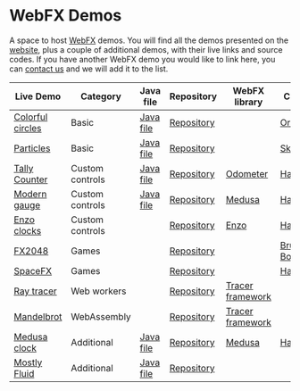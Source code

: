 # WebFX Demos

A space to host [WebFX][webfx-repo] demos. You will find all the demos presented on the [website][webfx-website], plus a couple of additional demos, with their live links and source codes. If you have another WebFX demo you would like to link here, you can [contact us][webfx-contact] and we will add it to the list.

| Live Demo                                             | Category        | Java file                                    | Repository                                    | WebFX library                                                               | Credits                                                                          |
|-------------------------------------------------------|-----------------|----------------------------------------------|-----------------------------------------------|-----------------------------------------------------------------------------|----------------------------------------------------------------------------------|
| [Colorful circles](https://colorfulcircles.webfx.dev) | Basic           | [Java file][webfx-colorfulcircles-code-link] | [Repository][webfx-colorfulcircles-repo-link] |                                                                             | [Oracle](https://docs.oracle.com/javafx/2/get_started/ColorfulCircles.java.html) |
| [Particles][webfx-particles-demo-link]                | Basic           | [Java file][webfx-particles-code-link]       | [Repository][webfx-particles-repo-link]       |                                                                             | [Sketch.js](https://soulwire.github.io/sketch.js/examples/particles.html)        |
| [Tally Counter][webfx-tallycounter-demo-link]         | Custom controls | [Java file][webfx-tallycounter-code-link]    | [Repository][webfx-tallycounter-repo-link]    | [Odometer](https://github.com/webfx-libs/webfx-lib-odometer)                | [HanSolo](https://github.com/HanSolo/odometer)                                   |
| [Modern gauge][webfx-moderngauge-demo-link]           | Custom controls | [Java file][webfx-moderngauge-code-link]     | [Repository][webfx-moderngauge-repo-link]     | [Medusa](https://github.com/webfx-libs/webfx-lib-medusa)                    | [HanSolo](https://github.com/HanSolo/Medusa)                                     |
| [Enzo clocks][webfx-enzoclocks-demo-link]             | Custom controls |                                              | [Repository][webfx-enzoclocks-repo-link]      | [Enzo](https://github.com/webfx-libs/webfx-lib-enzo)                        | [HanSolo](https://bitbucket.org/hansolo/enzo/src/master/)                        |
| [FX2048][webfx-fx2048-demo-link]                      | Games           |                                              | [Repository][webfx-fx2048-repo-link]          |                                                                             | [Bruno Borges](https://github.com/brunoborges/fx2048)                            |                                                                           |
| [SpaceFX][webfx-spacefx-demo-link]                    | Games           |                                              | [Repository][webfx-spacefx-repo-link]         |                                                                             | [HanSolo](https://github.com/HanSolo/SpaceFX)                                    |
| [Ray tracer][webfx-raytracer-demo-link]               | Web workers     |                                              | [Repository][webfx-raytracer-repo-link]       | [Tracer framework](https://github.com/webfx-libs/webfx-lib-tracerframework) |                                                                                  |
| [Mandelbrot][webfx-mandelbrot-demo-link]              | WebAssembly     |                                              | [Repository][webfx-mandelbrot-repo-link]      | [Tracer framework](https://github.com/webfx-libs/webfx-lib-tracerframework) |                                                                                  |
| [Medusa clock][webfx-medusaclock-demo-link]           | Additional      | [Java file][webfx-medusaclock-code-link]     | [Repository][webfx-medusaclock-repo-link]     | [Medusa](https://github.com/webfx-libs/webfx-lib-medusa)                    | [HanSolo](https://github.com/HanSolo/Medusa)                                     |                                                                           |
| [Mostly Fluid][webfx-mostlyfluid-demo-link]           | Additional      | [Java file][webfx-mostlyfluid-code-link]     | [Repository][webfx-mostlyfluid-repo-link]     |                                                                             |                                                                                  |

[webfx-repo]: https://github.com/webfx-project/webfx
[webfx-website]: https://preview.webfx.dev
[webfx-contact]: mailto:info@webfx.dev
[webfx-colorfulcircles-demo-link]: https://colorfulcircles.webfx.dev
[webfx-colorfulcircles-repo-link]: https://github.com/webfx-project/webfx-demo-colorfulcircles
[webfx-colorfulcircles-code-link]: https://github.com/webfx-demos/webfx-demo-colorfulcircles/blob/main/webfx-demo-colorfulcircles-application/src/main/java/dev/webfx/demo/colorfulcircles/ColorfulCircles.java
[webfx-particles-demo-link]: https://particles.webfx.dev
[webfx-particles-repo-link]: https://github.com/webfx-project/webfx-demo-particles
[webfx-particles-code-link]: https://github.com/webfx-demos/webfx-demo-particles/blob/main/webfx-demo-particles-application/src/main/java/dev/webfx/demo/particles/ParticlesApplication.java
[webfx-tallycounter-demo-link]: https://tallycounter.webfx.dev
[webfx-tallycounter-repo-link]: https://github.com/webfx-project/webfx-demo-tallycounter
[webfx-tallycounter-code-link]: https://github.com/webfx-demos/webfx-demo-tallycounter/blob/main/webfx-demo-tallycounter-application/src/main/java/dev/webfx/demo/tallycounter/TallyCounterApplication.java
[webfx-moderngauge-demo-link]: https://moderngauge.webfx.dev
[webfx-moderngauge-repo-link]: https://github.com/webfx-project/webfx-demo-moderngauge
[webfx-moderngauge-code-link]: https://github.com/webfx-demos/webfx-demo-moderngauge/blob/main/webfx-demo-moderngauge-application/src/main/java/dev/webfx/demo/moderngauge/ModernGaugeApplication.java
[webfx-enzoclocks-demo-link]: https://enzoclocks.webfx.dev
[webfx-enzoclocks-repo-link]: https://github.com/webfx-project/webfx-demo-enzoclocks
[webfx-fx2048-demo-link]: https://fx2048.webfx.dev
[webfx-fx2048-repo-link]: https://github.com/webfx-project/webfx-demo-fx2048
[webfx-fx2048-release-link]: https://github.com/webfx-demos/webfx-demo-fx2048/releases
[webfx-spacefx-demo-link]: https://spacefx.webfx.dev
[webfx-spacefx-repo-link]: https://github.com/webfx-project/webfx-demo-spacefx
[webfx-raytracer-demo-link]: https://raytracer.webfx.dev
[webfx-raytracer-repo-link]: https://github.com/webfx-project/webfx-demo-raytracer
[webfx-mandelbrot-demo-link]: https://mandelbrot.webfx.dev
[webfx-mandelbrot-repo-link]: https://github.com/webfx-project/webfx-demo-mandelbrot
[webfx-medusaclock-demo-link]: https://medusaclock.webfx.dev
[webfx-medusaclock-repo-link]: https://github.com/webfx-demos/webfx-demo-medusaclock
[webfx-medusaclock-code-link]: https://github.com/webfx-demos/webfx-demo-medusaclock/blob/main/webfx-demo-medusaclock-application/src/main/java/dev/webfx/demo/medusaclock/MedusaClockApplication.java
[webfx-mostlyfluid-demo-link]: https://mostlyfluid.webfx.dev
[webfx-mostlyfluid-repo-link]: https://github.com/webfx-demos/webfx-demo-mostlyfluid
[webfx-mostlyfluid-code-link]: https://github.com/webfx-demos/webfx-demo-mostlyfluid/blob/main/webfx-demo-mostlyfluid-application/src/main/java/dev/webfx/demo/mostlyfluid/mostlyfluidApplication.java
